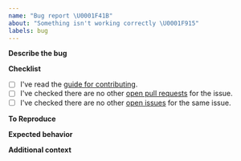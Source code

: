 ```yaml
---
name: "Bug report \U0001F41B"
about: "Something isn't working correctly \U0001F915"
labels: bug
---
```


**Describe the bug**
<!-- Please enter a clear and concise description of what the bug is. -->

**Checklist**
<!-- Please check the boxes below, you do this by putting an x in the box like this: [x]. Thank you! -->

- [ ] I've read the [guide for contributing](https://github.com/lordcodes/unity-powerprefs/blob/master/CONTRIBUTING.md).
- [ ] I've checked there are no other [open pull requests](https://github.com/lordcodes/unity-powerprefs/pulls) for the issue.
- [ ] I've checked there are no other [open issues](https://github.com/lordcodes/unity-powerprefs/issues) for the same issue.

**To Reproduce**
<!-- Please provide the steps taken to reproduce the unexpected behaviour or bug.  -->

**Expected behavior**
<!-- Please provide a clear and concise description of what you expected to happen.  -->

**Additional context**
<!-- Please add any other information about the problem here.  -->
